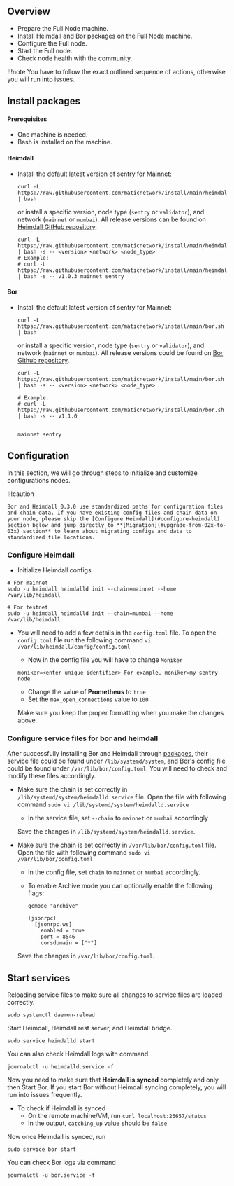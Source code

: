 
## Overview

- Prepare the Full Node machine.
- Install Heimdall and Bor packages on the Full Node machine.
- Configure the Full node.
- Start the Full node.
- Check node health with the community.

!!!note
    You have to follow the exact outlined sequence of actions, otherwise you will run into issues.


## Install packages

#### Prerequisites

- One machine is needed.
- Bash is installed on the machine.

#### Heimdall

- Install the default latest version of sentry for Mainnet:

    ```shell
    curl -L https://raw.githubusercontent.com/maticnetwork/install/main/heimdall.sh | bash
    ```

    or install a specific version, node type (`sentry` or `validator`), and network (`mainnet` or `mumbai`). All release versions can be found on
    [Heimdall GitHub repository](https://github.com/maticnetwork/heimdall/releases).

    ```shell
    curl -L https://raw.githubusercontent.com/maticnetwork/install/main/heimdall.sh | bash -s -- <version> <network> <node_type>
    # Example:
    # curl -L https://raw.githubusercontent.com/maticnetwork/install/main/heimdall.sh | bash -s -- v1.0.3 mainnet sentry
    ```

#### Bor

- Install the default latest version of sentry for Mainnet:

    ```shell
    curl -L https://raw.githubusercontent.com/maticnetwork/install/main/bor.sh | bash
    ```

    or install a specific version, node type (`sentry` or `validator`), and network (`mainnet` or `mumbai`). All release versions could be found on
    [Bor Github repository](https://github.com/maticnetwork/bor/releases).

    ```shell
    curl -L https://raw.githubusercontent.com/maticnetwork/install/main/bor.sh | bash -s -- <version> <network> <node_type>

    # Example:
    # curl -L https://raw.githubusercontent.com/maticnetwork/install/main/bor.sh | bash -s -- v1.1.0
    
    
    mainnet sentry
    ```


## Configuration

In this section, we will go through steps to initialize and customize configurations nodes.

!!!caution
    
    Bor and Heimdall 0.3.0 use standardized paths for configuration files and chain data. If you have existing config files and chain data on your node, please skip the [Configure Heimdall](#configure-heimdall) section below and jump directly to **[Migration](#upgrade-from-02x-to-03x) section** to learn about migrating configs and data to standardized file locations.


### Configure Heimdall

- Initialize Heimdall configs

```shell
# For mainnet
sudo -u heimdall heimdalld init --chain=mainnet --home /var/lib/heimdall

# For testnet
sudo -u heimdall heimdalld init --chain=mumbai --home /var/lib/heimdall
```

- You will need to add a few details in the `config.toml` file. To open the `config.toml` file run the following command `vi /var/lib/heimdall/config/config.toml`

    - Now in the config file you will have to change `Moniker`

    ```shell
    moniker=<enter unique identifier> For example, moniker=my-sentry-node
    ```

    - Change the value of **Prometheus** to `true`
    - Set the `max_open_connections` value to `100`

    Make sure you keep the proper formatting when you make the changes above.

### Configure service files for bor and heimdall

After successfully installing Bor and Heimdall through [packages](#install-packages), their service file could be found under `/lib/systemd/system`, and Bor's config
file could be found under `/var/lib/bor/config.toml`.
You will need to check and modify these files accordingly.

- Make sure the chain is set correctly in `/lib/systemd/system/heimdalld.service` file. Open the file with following command `sudo vi /lib/systemd/system/heimdalld.service`

    - In the service file, set `--chain` to `mainnet` or `mumbai` accordingly

  Save the changes in `/lib/systemd/system/heimdalld.service`.

- Make sure the chain is set correctly in `/var/lib/bor/config.toml` file. Open the file with following command `sudo vi /var/lib/bor/config.toml`

    - In the config file, set `chain` to `mainnet` or `mumbai` accordingly.

    - To enable Archive mode you can optionally enable the following flags:

      ```
      gcmode "archive"

      [jsonrpc]
        [jsonrpc.ws]
          enabled = true
          port = 8546
          corsdomain = ["*"]
      ```

  Save the changes in `/var/lib/bor/config.toml`.


## Start services

Reloading service files to make sure all changes to service files are loaded correctly.

```shell
sudo systemctl daemon-reload
```

Start Heimdall, Heimdall rest server, and Heimdall bridge.

```shell
sudo service heimdalld start
```

You can also check Heimdall logs with command

```shell
journalctl -u heimdalld.service -f
```

Now you need to make sure that **Heimdall is synced** completely and only then Start Bor. If you start Bor without Heimdall syncing completely, you will run into issues frequently.

- To check if Heimdall is synced
    - On the remote machine/VM, run `curl localhost:26657/status`
    - In the output, `catching_up` value should be `false`

Now once Heimdall is synced, run

```shell
sudo service bor start
```

You can check Bor logs via command

```shell
journalctl -u bor.service -f
```
